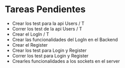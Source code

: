 # Tareas Pendientes

* Crear los test para la api Users / T
* Correr los test de la api Users / T
* Crear el LogIn / T
* Crear las funcionalidades del LogIn en el Backend
* Crear el Register 
* Crear los test para Login y Register
* Correr los test para Login y Register
* Crearles funcionalidades a los sockets en el server

